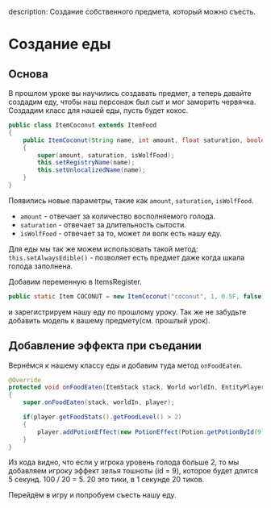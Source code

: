 description: Создание собственного предмета, который можно съесть.

# Создание еды

## Основа

В прошлом уроке вы научились создавать предмет, а теперь давайте создадим еду, чтобы наш персонаж был сыт и мог заморить червячка. Создадим класс для нашей еды, пусть будет кокос.

```java
public class ItemCoconut extends ItemFood
{
    public ItemCoconut(String name, int amount, float saturation, boolean isWolfFood)
    {
        super(amount, saturation, isWolfFood);
        this.setRegistryName(name);
        this.setUnlocalizedName(name);
    }
}
```

Появились новые параметры, такие как `amount`, `saturation`, `isWolfFood`.
* `amount` - отвечает за количество восполняемого голода.
* `saturation` - отвечает за длительность сытости.
* `isWolfFood` - отвечает за то, может ли волк есть нашу еду.

Для еды мы так же можем использовать такой метод:
`this.setAlwaysEdible()` - позволяет есть предмет даже когда шкала голода заполнена.

Добавим переменную в ItemsRegister.
```java
public static Item COCONUT = new ItemCoconut("coconut", 1, 0.5F, false);
```
и зарегистрируем нашу еду по прошлому уроку. Так же не забудьте добавить модель к вашему предмету(см. прошлый урок).

## Добавление эффекта при съедании

Вернёмся к нашему классу еды и добавим туда метод `onFoodEaten`.
```java
@Override
protected void onFoodEaten(ItemStack stack, World worldIn, EntityPlayer player)
{
    super.onFoodEaten(stack, worldIn, player);

    if(player.getFoodStats().getFoodLevel() > 2)
    {
        player.addPotionEffect(new PotionEffect(Potion.getPotionById(9), 100));
    }
}
```
Из кода видно, что если у игрока уровень голода больше 2, то мы добавляем игроку эффект зелья тошноты (id = 9), которое будет длится 5 секунд. 100 / 20 = 5. 20 это тики, в 1 секунде 20 тиков.

Перейдём в игру и попробуем съесть нашу еду.